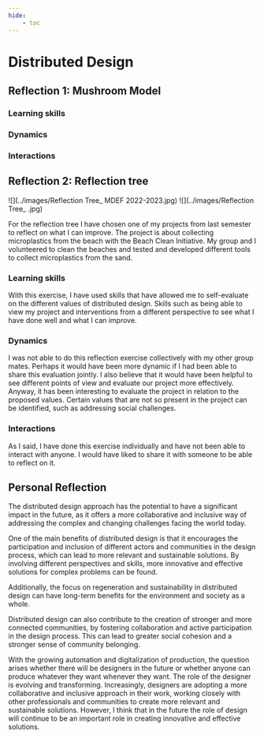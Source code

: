 ```yaml
---
hide:
    - toc
---
```

# **Distributed Design** 

## Reflection 1: Mushroom Model
### Learning skills 
### Dynamics 
### Interactions 
## Reflection 2: Reflection tree
![](../images/Reflection Tree_ MDEF 2022-2023.jpg)
![](../images/Reflection Tree_ .jpg)

For the reflection tree I have chosen one of my projects from last semester to reflect on what I can improve. The project is about collecting microplastics from the beach with the Beach Clean Initiative. My group and I volunteered to clean the beaches and tested and developed different tools to collect microplastics from the sand.

### Learning skills 
With this exercise, I have used skills that have allowed me to self-evaluate on the different values of distributed design. Skills such as being able to view my project and interventions from a different perspective to see what I have done well and what I can improve. 
### Dynamics 
I was not able to do this reflection exercise collectively with my other group mates. Perhaps it would have been more dynamic if I had been able to share this evaluation jointly. I also believe that it would have been helpful to see different points of view and evaluate our project more effectively. Anyway, it has been interesting to evaluate the project in relation to the proposed values. Certain values that are not so present in the project can be identified, such as addressing social challenges. 
### Interactions 
As I said, I have done this exercise individually and have not been able to interact with anyone. I would have liked to share it with someone to be able to reflect on it.

## Personal Reflection 

The distributed design approach has the potential to have a significant impact in the future, as it offers a more collaborative and inclusive way of addressing the complex and changing challenges facing the world today.

One of the main benefits of distributed design is that it encourages the participation and inclusion of different actors and communities in the design process, which can lead to more relevant and sustainable solutions. By involving different perspectives and skills, more innovative and effective solutions for complex problems can be found.

Additionally, the focus on regeneration and sustainability in distributed design can have long-term benefits for the environment and society as a whole. 

Distributed design can also contribute to the creation of stronger and more connected communities, by fostering collaboration and active participation in the design process. This can lead to greater social cohesion and a stronger sense of community belonging.

With the growing automation and digitalization of production, the question arises whether there will be designers in the future or whether anyone can produce whatever they want whenever they want. The role of the designer is evolving and transforming. Increasingly, designers are adopting a more collaborative and inclusive approach in their work, working closely with other professionals and communities to create more relevant and sustainable solutions. However, I think that in the future the role of design will continue to be an important role in creating innovative and effective solutions. 






